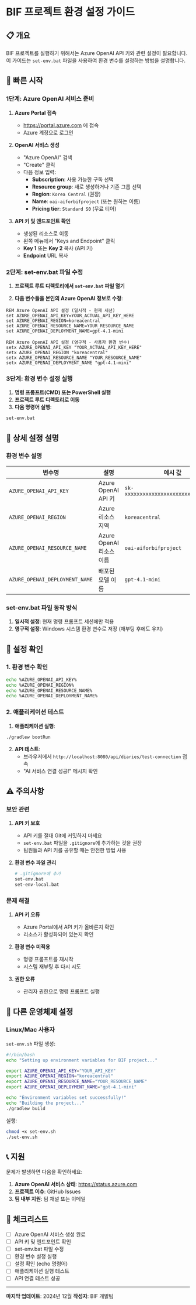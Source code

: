 # BIF 프로젝트 환경 설정 가이드

## 📋 개요

BIF 프로젝트를 실행하기 위해서는 Azure OpenAI API 키와 관련 설정이 필요합니다. 이 가이드는 `set-env.bat` 파일을 사용하여 환경 변수를 설정하는 방법을 설명합니다.

## 🚀 빠른 시작

### 1단계: Azure OpenAI 서비스 준비

1. **Azure Portal 접속**
   - https://portal.azure.com 에 접속
   - Azure 계정으로 로그인

2. **OpenAI 서비스 생성**
   - "Azure OpenAI" 검색
   - "Create" 클릭
   - 다음 정보 입력:
     - **Subscription**: 사용 가능한 구독 선택
     - **Resource group**: 새로 생성하거나 기존 그룹 선택
     - **Region**: `Korea Central` (권장)
     - **Name**: `oai-aiforbifproject` (또는 원하는 이름)
     - **Pricing tier**: `Standard S0` (무료 티어)

3. **API 키 및 엔드포인트 확인**
   - 생성된 리소스로 이동
   - 왼쪽 메뉴에서 "Keys and Endpoint" 클릭
   - **Key 1** 또는 **Key 2** 복사 (API 키)
   - **Endpoint** URL 복사

### 2단계: set-env.bat 파일 수정

1. **프로젝트 루트 디렉토리에서 `set-env.bat` 파일 열기**

2. **다음 변수들을 본인의 Azure OpenAI 정보로 수정**:

```batch
REM Azure OpenAI API 설정 (일시적 - 현재 세션)
set AZURE_OPENAI_API_KEY=YOUR_ACTUAL_API_KEY_HERE
set AZURE_OPENAI_REGION=koreacentral
set AZURE_OPENAI_RESOURCE_NAME=YOUR_RESOURCE_NAME
set AZURE_OPENAI_DEPLOYMENT_NAME=gpt-4.1-mini

REM Azure OpenAI API 설정 (영구적 - 사용자 환경 변수)
setx AZURE_OPENAI_API_KEY "YOUR_ACTUAL_API_KEY_HERE"
setx AZURE_OPENAI_REGION "koreacentral"
setx AZURE_OPENAI_RESOURCE_NAME "YOUR_RESOURCE_NAME"
setx AZURE_OPENAI_DEPLOYMENT_NAME "gpt-4.1-mini"
```

### 3단계: 환경 변수 설정 실행

1. **명령 프롬프트(CMD) 또는 PowerShell 실행**
2. **프로젝트 루트 디렉토리로 이동**
3. **다음 명령어 실행**:

```bash
set-env.bat
```

## 🔧 상세 설정 설명

### 환경 변수 설명

| 변수명 | 설명 | 예시 값 |
|--------|------|---------|
| `AZURE_OPENAI_API_KEY` | Azure OpenAI API 키 | `sk-xxxxxxxxxxxxxxxxxxxxxxxxxxxxxxxx` |
| `AZURE_OPENAI_REGION` | Azure 리소스 지역 | `koreacentral` |
| `AZURE_OPENAI_RESOURCE_NAME` | Azure OpenAI 리소스 이름 | `oai-aiforbifproject` |
| `AZURE_OPENAI_DEPLOYMENT_NAME` | 배포된 모델 이름 | `gpt-4.1-mini` |

### set-env.bat 파일 동작 방식

1. **일시적 설정**: 현재 명령 프롬프트 세션에만 적용
2. **영구적 설정**: Windows 시스템 환경 변수로 저장 (재부팅 후에도 유지)

## 🧪 설정 확인

### 1. 환경 변수 확인

```bash
echo %AZURE_OPENAI_API_KEY%
echo %AZURE_OPENAI_REGION%
echo %AZURE_OPENAI_RESOURCE_NAME%
echo %AZURE_OPENAI_DEPLOYMENT_NAME%
```

### 2. 애플리케이션 테스트

1. **애플리케이션 실행**:
```bash
./gradlew bootRun
```

2. **API 테스트**:
   - 브라우저에서 `http://localhost:8080/api/diaries/test-connection` 접속
   - "AI 서비스 연결 성공!" 메시지 확인

## ⚠️ 주의사항

### 보안 관련

1. **API 키 보호**
   - API 키를 절대 Git에 커밋하지 마세요
   - `set-env.bat` 파일을 `.gitignore`에 추가하는 것을 권장
   - 팀원들과 API 키를 공유할 때는 안전한 방법 사용

2. **환경 변수 파일 관리**
   ```bash
   # .gitignore에 추가
   set-env.bat
   set-env-local.bat
   ```

### 문제 해결

1. **API 키 오류**
   - Azure Portal에서 API 키가 올바른지 확인
   - 리소스가 활성화되어 있는지 확인

2. **환경 변수 미적용**
   - 명령 프롬프트를 재시작
   - 시스템 재부팅 후 다시 시도

3. **권한 오류**
   - 관리자 권한으로 명령 프롬프트 실행

## 🔄 다른 운영체제 설정

### Linux/Mac 사용자

`set-env.sh` 파일 생성:

```bash
#!/bin/bash
echo "Setting up environment variables for BIF project..."

export AZURE_OPENAI_API_KEY="YOUR_API_KEY"
export AZURE_OPENAI_REGION="koreacentral"
export AZURE_OPENAI_RESOURCE_NAME="YOUR_RESOURCE_NAME"
export AZURE_OPENAI_DEPLOYMENT_NAME="gpt-4.1-mini"

echo "Environment variables set successfully!"
echo "Building the project..."
./gradlew build
```

실행:
```bash
chmod +x set-env.sh
./set-env.sh
```

## 📞 지원

문제가 발생하면 다음을 확인하세요:

1. **Azure OpenAI 서비스 상태**: https://status.azure.com
2. **프로젝트 이슈**: GitHub Issues
3. **팀 내부 지원**: 팀 채널 또는 이메일

## 📝 체크리스트

- [ ] Azure OpenAI 서비스 생성 완료
- [ ] API 키 및 엔드포인트 확인
- [ ] set-env.bat 파일 수정
- [ ] 환경 변수 설정 실행
- [ ] 설정 확인 (echo 명령어)
- [ ] 애플리케이션 실행 테스트
- [ ] API 연결 테스트 성공

---

**마지막 업데이트**: 2024년 12월
**작성자**: BIF 개발팀 